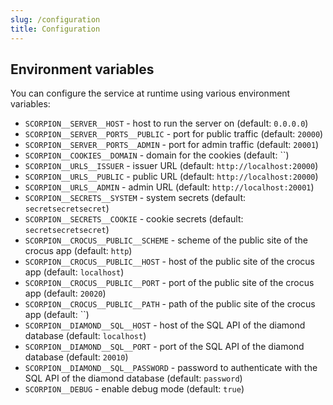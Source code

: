 ```yaml
---
slug: /configuration
title: Configuration
---
```


## Environment variables

You can configure the service at runtime using various environment variables:

- `SCORPION__SERVER__HOST` -
  host to run the server on
  (default: `0.0.0.0`)
- `SCORPION__SERVER__PORTS__PUBLIC` -
  port for public traffic
  (default: `20000`)
- `SCORPION__SERVER__PORTS__ADMIN` -
  port for admin traffic
  (default: `20001`)
- `SCORPION__COOKIES__DOMAIN` -
  domain for the cookies
  (default: ``)
- `SCORPION__URLS__ISSUER` -
  issuer URL
  (default: `http://localhost:20000`)
- `SCORPION__URLS__PUBLIC` -
  public URL
  (default: `http://localhost:20000`)
- `SCORPION__URLS__ADMIN` -
  admin URL
  (default: `http://localhost:20001`)
- `SCORPION__SECRETS__SYSTEM` -
  system secrets
  (default: `secretsecretsecret`)
- `SCORPION__SECRETS__COOKIE` -
  cookie secrets
  (default: `secretsecretsecret`)
- `SCORPION__CROCUS__PUBLIC__SCHEME` -
  scheme of the public site of the crocus app
  (default: `http`)
- `SCORPION__CROCUS__PUBLIC__HOST` -
  host of the public site of the crocus app
  (default: `localhost`)
- `SCORPION__CROCUS__PUBLIC__PORT` -
  port of the public site of the crocus app
  (default: `20020`)
- `SCORPION__CROCUS__PUBLIC__PATH` -
  path of the public site of the crocus app
  (default: ``)
- `SCORPION__DIAMOND__SQL__HOST` -
  host of the SQL API of the diamond database
  (default: `localhost`)
- `SCORPION__DIAMOND__SQL__PORT` -
  port of the SQL API of the diamond database
  (default: `20010`)
- `SCORPION__DIAMOND__SQL__PASSWORD` -
  password to authenticate with the SQL API of the diamond database
  (default: `password`)
- `SCORPION__DEBUG` -
  enable debug mode
  (default: `true`)
